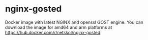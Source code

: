 # nginx-gosted

Docker image with latest NGINX and openssl GOST engine.
You can download the image for amd64 and arm platforms at https://hub.docker.com/r/netskol/nginx-gosted 
